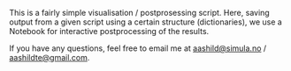
This is a fairly simple visualisation / postprosessing script. Here, saving output from a given script using a certain structure (dictionaries), we use a Notebook for interactive postprocessing of the results. 

If you have any questions, feel free to email me at aashild@simula.no / aashildte@gmail.com.
